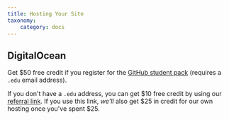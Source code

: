 ```yaml
---
title: Hosting Your Site
taxonomy:
    category: docs
---
```


## DigitalOcean

Get $50 free credit if you register for the [GitHub student pack](https://education.github.com/pack) (requires a `.edu` email address).

If you don't have a `.edu` address, you can get $10 free credit by using our [referral link](https://m.do.co/c/833058cf3824).  If you use this link, _we'll_ also get $25 in credit for our own hosting once you've spent $25.
